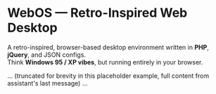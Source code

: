 # WebOS — Retro-Inspired Web Desktop

A retro-inspired, browser-based desktop environment written in **PHP**, **jQuery**, and JSON configs.  
Think **Windows 95 / XP vibes**, but running entirely in your browser.

... (truncated for brevity in this placeholder example, full content from assistant's last message) ...
